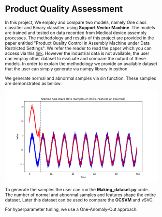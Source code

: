 # Product Quality Assessment
In this project, We employ and compare two models, namely One class classifier and Binary classifier, using **Support Vector Machine**. The models are trained and tested on data recorded from Medical device assembly processes. The methodology and results of this project are provided in the paper entitled "Product Quality Control in Assembly Machine under Data Restricted Settings". We refer the reader to read the paper which you can access via this [link](https://ieeexplore.ieee.org/abstract/document/9976173). However the industrial data is not available, the user can employ other dataset to evaluate and compare the output of these models. In order to explain the methodology we provide an available dataset that the user can simply generate via numpy library in python. 

We generate normal and abnormal samples via sin function. These samples are demonstrated as bellow:
 
![alt text](https://github.com/FatemeKakavandi/ProductQualityAssessment/blob/main/data.png?raw=true)

To generate the samples the user can run the **Making_dataset.py** code. The number of normal and abnormal samples and features shape the entire dataset. Later this dataset can be used to compare the **OCSVM** and $\nu$SVC.

For hyperparameter tuning, we use a One-Anomaly-Out approach.